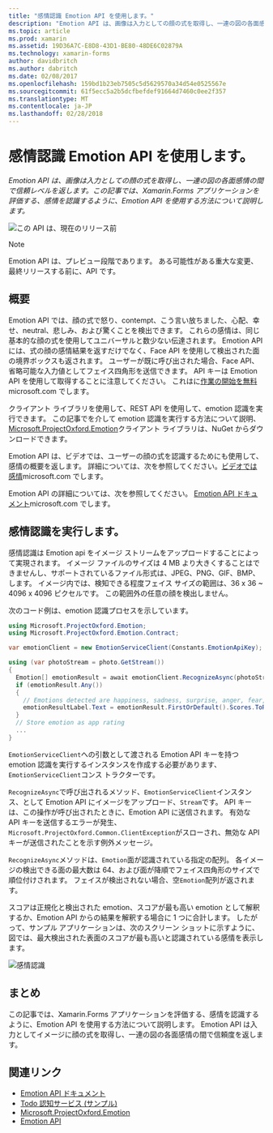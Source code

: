 ```yaml
---
title: "感情認識 Emotion API を使用します。"
description: "Emotion API は、画像は入力としての顔の式を取得し、一連の図の各面感情の間で信頼レベルを返します。 この記事では、Xamarin.Forms アプリケーションを評価する、感情を認識するように、Emotion API を使用する方法について説明します。"
ms.topic: article
ms.prod: xamarin
ms.assetid: 19D36A7C-E8D8-43D1-BE80-48DE6C02879A
ms.technology: xamarin-forms
author: davidbritch
ms.author: dabritch
ms.date: 02/08/2017
ms.openlocfilehash: 159bd1b23eb7505c5d5629570a34d54e0525567e
ms.sourcegitcommit: 61f5ecc5a2b5dcfbefdef91664d7460c0ee2f357
ms.translationtype: MT
ms.contentlocale: ja-JP
ms.lasthandoff: 02/28/2018
---
```

# <a name="emotion-recognition-using-the-emotion-api"></a>感情認識 Emotion API を使用します。

_Emotion API は、画像は入力としての顔の式を取得し、一連の図の各面感情の間で信頼レベルを返します。この記事では、Xamarin.Forms アプリケーションを評価する、感情を認識するように、Emotion API を使用する方法について説明します。_

![](~/media/shared/preview.png "この API は、現在のリリース前")

> [!NOTE]
> Emotion API は、プレビュー段階であります。 ある可能性がある重大な変更、最終リリースする前に、API です。

## <a name="overview"></a>概要

Emotion API では、顔の式で怒り、contempt、こう言い放ちました、心配、幸せ、neutral、悲しみ、および驚くことを検出できます。 これらの感情は、同じ基本的な顔の式を使用してユニバーサルと数少ない伝達されます。 Emotion API には、式の顔の感情結果を返すだけでなく、Face API を使用して検出された面の境界ボックスも返されます。 ユーザーが既に呼び出された場合、Face API、省略可能な入力値としてフェイス四角形を送信できます。 API キーは Emotion API を使用して取得することに注意してください。 これはに[作業の開始を無料](https://www.microsoft.com/cognitive-services/sign-up)microsoft.com でします。

クライアント ライブラリを使用して、REST API を使用して、emotion 認識を実行できます。 この記事でを介して emotion 認識を実行する方法について説明、 [Microsoft.ProjectOxford.Emotion](https://www.nuget.org/packages/Microsoft.ProjectOxford.Emotion/)クライアント ライブラリは、NuGet からダウンロードできます。

Emotion API は、ビデオでは、ユーザーの顔の式を認識するためにも使用して、感情の概要を返します。 詳細については、次を参照してください。[ビデオでは感情](https://www.microsoft.com/cognitive-services/emotion-api/documentation#emotion-in-video)microsoft.com でします。

Emotion API の詳細については、次を参照してください。 [Emotion API ドキュメント](https://www.microsoft.com/cognitive-services/emotion-api/documentation)microsoft.com でします。

## <a name="performing-emotion-recognition"></a>感情認識を実行します。

感情認識は Emotion api をイメージ ストリームをアップロードすることによって実現されます。 イメージ ファイルのサイズは 4 MB より大きくすることはできませんし、サポートされているファイル形式は、JPEG、PNG、GIF、BMP、します。 イメージ内では、検知できる程度フェイス サイズの範囲は、36 x 36 ~ 4096 x 4096 ピクセルです。 この範囲外の任意の顔を検出しません。

次のコード例は、emotion 認識プロセスを示しています。

```csharp
using Microsoft.ProjectOxford.Emotion;
using Microsoft.ProjectOxford.Emotion.Contract;

var emotionClient = new EmotionServiceClient(Constants.EmotionApiKey);

using (var photoStream = photo.GetStream())
{
  Emotion[] emotionResult = await emotionClient.RecognizeAsync(photoStream);
  if (emotionResult.Any())
  {
    // Emotions detected are happiness, sadness, surprise, anger, fear, contempt, disgust, or neutral.
    emotionResultLabel.Text = emotionResult.FirstOrDefault().Scores.ToRankedList().FirstOrDefault().Key;
  }
  // Store emotion as app rating
  ...
}
```

`EmotionServiceClient`への引数として渡される Emotion API キーを持つ emotion 認識を実行するインスタンスを作成する必要があります、`EmotionServiceClient`コンス トラクターです。

`RecognizeAsync`で呼び出されるメソッド、`EmotionServiceClient`インスタンス、として Emotion API にイメージをアップロード、`Stream`です。 API キーは、この操作が呼び出されたときに、Emotion API に送信されます。 有効な API キーを送信するエラーが発生、`Microsoft.ProjectOxford.Common.ClientException`がスローされ、無効な API キーが送信されたことを示す例外メッセージ。

`RecognizeAsync`メソッドは、`Emotion`面が認識されている指定の配列。 各イメージの検出できる面の最大数は 64、および面が降順でフェイス四角形のサイズで順位付けされます。 フェイスが検出されない場合、空`Emotion`配列が返されます。

スコアは正規化と検出された emotion、スコアが最も高い emotion として解釈するか、Emotion API からの結果を解釈する場合に 1 つに合計します。 したがって、サンプル アプリケーションは、次のスクリーン ショットに示すように、図では、最大検出された表面のスコアが最も高いと認識されている感情を表示します。

![](emotion-recognition-images/emotion-recognition.png "感情認識")

## <a name="summary"></a>まとめ

この記事では、Xamarin.Forms アプリケーションを評価する、感情を認識するように、Emotion API を使用する方法について説明します。 Emotion API は入力としてイメージに顔の式を取得し、一連の図の各面感情の間で信頼度を返します。


## <a name="related-links"></a>関連リンク

- [Emotion API ドキュメント](https://www.microsoft.com/cognitive-services/emotion-api/documentation)
- [Todo 認知サービス (サンプル)](https://developer.xamarin.com/samples/xamarin-forms/WebServices/TodoCognitiveServices/)
- [Microsoft.ProjectOxford.Emotion](https://www.nuget.org/packages/Microsoft.ProjectOxford.Emotion/)
- [Emotion API](https://dev.projectoxford.ai/docs/services/5639d931ca73072154c1ce89/operations/563b31ea778daf121cc3a5fa)
